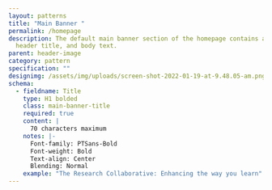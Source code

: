 ```yaml
---
layout: patterns
title: "Main Banner "
permalink: /homepage
description: The default main banner section of the homepage contains an image,
  header title, and body text.
parent: header-image
category: pattern
specification: ""
designimg: /assets/img/uploads/screen-shot-2022-01-19-at-9.48.05-am.png
schema:
  - fieldname: Title
    type: H1 bolded
    class: main-banner-title
    required: true
    content: |
      70 characters maximum
    notes: |-
      Font-family: PTSans-Bold 
      Font-weight: Bold 
      Text-align: Center 
      Blending: Normal
    example: "The Research Collaborative: Enhancing the way you learn"
---
```

